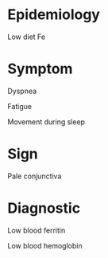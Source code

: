 # Epidemiology

Low diet Fe

# Symptom

Dyspnea

Fatigue

Movement during sleep

# Sign

Pale conjunctiva

# Diagnostic

Low blood ferritin

Low blood hemoglobin

